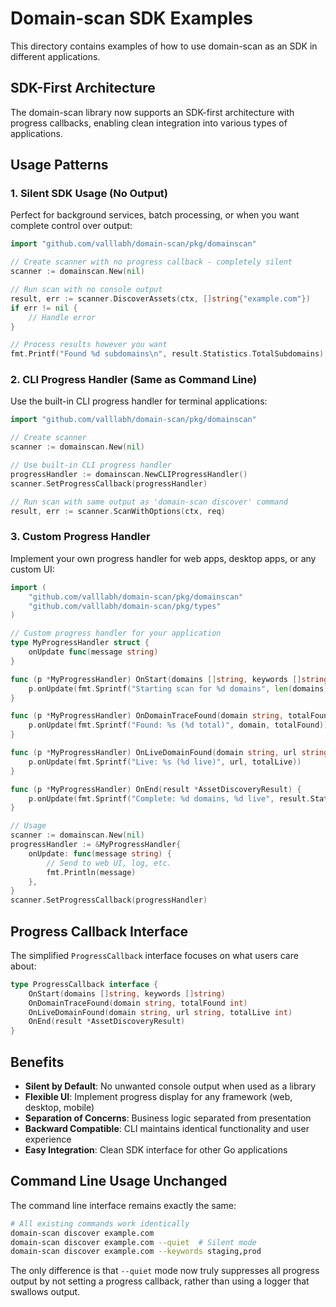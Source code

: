 # Domain-scan SDK Examples

This directory contains examples of how to use domain-scan as an SDK in different applications.

## SDK-First Architecture

The domain-scan library now supports an SDK-first architecture with progress callbacks, enabling clean integration into various types of applications.

## Usage Patterns

### 1. Silent SDK Usage (No Output)

Perfect for background services, batch processing, or when you want complete control over output:

```go
import "github.com/valllabh/domain-scan/pkg/domainscan"

// Create scanner with no progress callback - completely silent
scanner := domainscan.New(nil)

// Run scan with no console output
result, err := scanner.DiscoverAssets(ctx, []string{"example.com"})
if err != nil {
    // Handle error
}

// Process results however you want
fmt.Printf("Found %d subdomains\n", result.Statistics.TotalSubdomains)
```

### 2. CLI Progress Handler (Same as Command Line)

Use the built-in CLI progress handler for terminal applications:

```go
import "github.com/valllabh/domain-scan/pkg/domainscan"

// Create scanner
scanner := domainscan.New(nil)

// Use built-in CLI progress handler
progressHandler := domainscan.NewCLIProgressHandler()
scanner.SetProgressCallback(progressHandler)

// Run scan with same output as 'domain-scan discover' command
result, err := scanner.ScanWithOptions(ctx, req)
```

### 3. Custom Progress Handler

Implement your own progress handler for web apps, desktop apps, or any custom UI:

```go
import (
    "github.com/valllabh/domain-scan/pkg/domainscan"
    "github.com/valllabh/domain-scan/pkg/types"
)

// Custom progress handler for your application
type MyProgressHandler struct {
    onUpdate func(message string)
}

func (p *MyProgressHandler) OnStart(domains []string, keywords []string) {
    p.onUpdate(fmt.Sprintf("Starting scan for %d domains", len(domains)))
}

func (p *MyProgressHandler) OnDomainTraceFound(domain string, totalFound int) {
    p.onUpdate(fmt.Sprintf("Found: %s (%d total)", domain, totalFound))
}

func (p *MyProgressHandler) OnLiveDomainFound(domain string, url string, totalLive int) {
    p.onUpdate(fmt.Sprintf("Live: %s (%d live)", url, totalLive))
}

func (p *MyProgressHandler) OnEnd(result *AssetDiscoveryResult) {
    p.onUpdate(fmt.Sprintf("Complete: %d domains, %d live", result.Statistics.TotalSubdomains, result.Statistics.ActiveServices))
}

// Usage
scanner := domainscan.New(nil)
progressHandler := &MyProgressHandler{
    onUpdate: func(message string) {
        // Send to web UI, log, etc.
        fmt.Println(message)
    },
}
scanner.SetProgressCallback(progressHandler)
```

## Progress Callback Interface

The simplified `ProgressCallback` interface focuses on what users care about:

```go
type ProgressCallback interface {
    OnStart(domains []string, keywords []string)
    OnDomainTraceFound(domain string, totalFound int)
    OnLiveDomainFound(domain string, url string, totalLive int)
    OnEnd(result *AssetDiscoveryResult)
}
```

## Benefits

- **Silent by Default**: No unwanted console output when used as a library
- **Flexible UI**: Implement progress display for any framework (web, desktop, mobile)
- **Separation of Concerns**: Business logic separated from presentation
- **Backward Compatible**: CLI maintains identical functionality and user experience
- **Easy Integration**: Clean SDK interface for other Go applications

## Command Line Usage Unchanged

The command line interface remains exactly the same:

```bash
# All existing commands work identically
domain-scan discover example.com
domain-scan discover example.com --quiet  # Silent mode
domain-scan discover example.com --keywords staging,prod
```

The only difference is that `--quiet` mode now truly suppresses all progress output by not setting a progress callback, rather than using a logger that swallows output.